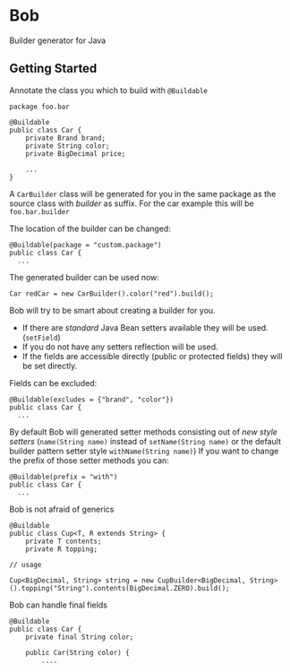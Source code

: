 # Bob
Builder generator for Java

## Getting Started

Annotate the class you which to build with `@Buildable`
    
    package foo.bar

    @Buildable
    public class Car {
        private Brand brand;
        private String color;
        private BigDecimal price;
        
        ...
    }
    
A `CarBuilder` class will be generated for you in the same package as the source class with *builder* as suffix.
For the car example this will be `foo.bar.builder`

The location of the builder can be changed:

    @Buildable(package = "custom.package")
    public class Car {
      ...
            
The generated builder can be used now:

    Car redCar = new CarBuilder().color("red").build();

Bob will try to be smart about creating a builder for you. 
* If there are *standard* Java Bean setters available they will be used. (`setField`) 
* If you do not have any setters reflection will be used.
* If the fields are accessible directly (public or protected fields) they will be set directly.

Fields can be excluded:

    @Buildable(excludes = {"brand", "color"})
    public class Car {
      ...
      
By default Bob will generated setter methods consisting out of *new style setters* (`name(String name)` instead of `setName(String name)` or the default builder pattern setter style `withName(String name)`)
If you want to change the prefix of those setter methods you can:

    @Buildable(prefix = "with")
    public class Car {
      ...      
      
Bob is not afraid of generics

    @Buildable
    public class Cup<T, R extends String> {
        private T contents;
        private R topping;
        
    // usage
    
    Cup<BigDecimal, String> string = new CupBuilder<BigDecimal, String>().topping("String").contents(BigDecimal.ZERO).build();
    
Bob can handle final fields    

    @Buildable
    public class Car {
        private final String color; 
        
        public Car(String color) {
            ....
